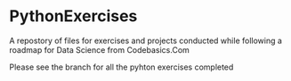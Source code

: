 # PythonExercises
A repostory of files for exercises and projects conducted while following a roadmap for Data Science from Codebasics.Com

Please see the branch for all the pyhton exercises completed
